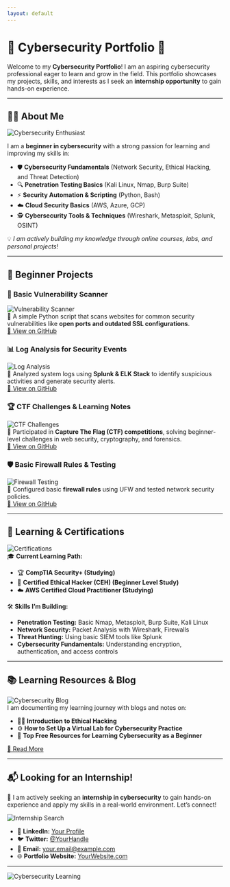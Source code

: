 ```yaml
---
layout: default
---
```


# 🚀 Cybersecurity Portfolio 🔐

Welcome to my **Cybersecurity Portfolio**! I am an aspiring cybersecurity professional eager to learn and grow in the field. This portfolio showcases my projects, skills, and interests as I seek an **internship opportunity** to gain hands-on experience.

---

## 👨‍💻 About Me
![Cybersecurity Enthusiast](https://media.istockphoto.com/id/1420039900/photo/cyber-security-ransomware-email-phishing-encrypted-technology-digital-information-protected.jpg?s=2048x2048&w=is&k=20&c=H2DW0WcG6v9JZow-0XW31UVcCV63q41zpJk-d8kmIY0=)

I am a **beginner in cybersecurity** with a strong passion for learning and improving my skills in:
- 🛡️ **Cybersecurity Fundamentals** (Network Security, Ethical Hacking, and Threat Detection)
- 🔍 **Penetration Testing Basics** (Kali Linux, Nmap, Burp Suite)
- ⚡ **Security Automation & Scripting** (Python, Bash)
- ☁️ **Cloud Security Basics** (AWS, Azure, GCP)
- 🕵️ **Cybersecurity Tools & Techniques** (Wireshark, Metasploit, Splunk, OSINT)

💡 *I am actively building my knowledge through online courses, labs, and personal projects!*

---

## 🚀 Beginner Projects
### **🔎 Basic Vulnerability Scanner**  
![Vulnerability Scanner](https://www.secpod.com/blog/wp-content/uploads/2023/06/Vulnerability-Scanning-Best-Practices-for-Accurate-Detection5-1.jpg)  
📌 A simple Python script that scans websites for common security vulnerabilities like **open ports and outdated SSL configurations**.  
[🔗 View on GitHub](#)

### **📊 Log Analysis for Security Events**  
![Log Analysis](https://example.com/log-analysis.png)  
📌 Analyzed system logs using **Splunk & ELK Stack** to identify suspicious activities and generate security alerts.  
[🔗 View on GitHub](#)

### **🏆 CTF Challenges & Learning Notes**  
![CTF Challenges](https://example.com/ctf-challenges.png)  
📌 Participated in **Capture The Flag (CTF) competitions**, solving beginner-level challenges in web security, cryptography, and forensics.  
[🔗 View on GitHub](#)

### **🛡️ Basic Firewall Rules & Testing**  
![Firewall Testing](https://example.com/firewall-testing.png)  
📌 Configured basic **firewall rules** using UFW and tested network security policies.  
[🔗 View on GitHub](#)

---

## 🏅 Learning & Certifications
![Certifications](https://example.com/certifications.png)  
🎓 **Current Learning Path:**
- 🏆 **CompTIA Security+ (Studying)**
- 🔐 **Certified Ethical Hacker (CEH) (Beginner Level Study)**
- ☁️ **AWS Certified Cloud Practitioner (Studying)**

🛠️ **Skills I’m Building:**
- **Penetration Testing:** Basic Nmap, Metasploit, Burp Suite, Kali Linux
- **Network Security:** Packet Analysis with Wireshark, Firewalls
- **Threat Hunting:** Using basic SIEM tools like Splunk
- **Cybersecurity Fundamentals:** Understanding encryption, authentication, and access controls

---

## 📚 Learning Resources & Blog
![Cybersecurity Blog](https://example.com/cybersecurity-blog.png)  
I am documenting my learning journey with blogs and notes on:
- 🏴‍☠️ **Introduction to Ethical Hacking**
- ⚙️ **How to Set Up a Virtual Lab for Cybersecurity Practice**
- 🔐 **Top Free Resources for Learning Cybersecurity as a Beginner**

[📖 Read More](#)

---

## 📬 Looking for an Internship! 
🚀 I am actively seeking an **internship in cybersecurity** to gain hands-on experience and apply my skills in a real-world environment. Let’s connect!

![Internship Search](https://example.com/internship-search.png)

- 🔗 **LinkedIn:** [Your Profile](#)
- 🐦 **Twitter:** [@YourHandle](#)
- 📧 **Email:** your.email@example.com
- 🌐 **Portfolio Website:** [YourWebsite.com](#)

---

![Cybersecurity Learning](https://example.com/cybersecurity-image.png)
